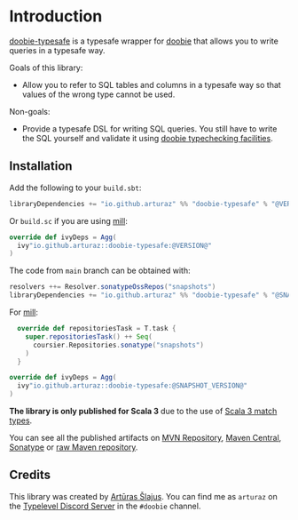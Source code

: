 # Introduction

[doobie-typesafe](https://github.com/arturaz/doobie-typesafe) is a typesafe wrapper for [doobie](https://tpolecat.github.io/doobie/) that allows you 
to write queries in a typesafe way.

Goals of this library:

- Allow you to refer to SQL tables and columns in a typesafe way so that values of the wrong type cannot be used.

Non-goals:

- Provide a typesafe DSL for writing SQL queries. You still have to write the SQL yourself and validate it using 
  [doobie typechecking facilities](https://tpolecat.github.io/doobie/docs/06-Checking.html).

## Installation

Add the following to your `build.sbt`:

```scala
libraryDependencies += "io.github.arturaz" %% "doobie-typesafe" % "@VERSION@"
```

Or `build.sc` if you are using [mill](https://mill-build.com):

```scala
override def ivyDeps = Agg(
  ivy"io.github.arturaz::doobie-typesafe:@VERSION@"
)
```

The code from `main` branch can be obtained with:
```scala
resolvers ++= Resolver.sonatypeOssRepos("snapshots")
libraryDependencies += "io.github.arturaz" %% "doobie-typesafe" % "@SNAPSHOT_VERSION@"
```

For [mill](https://mill-build.com):
```scala
  override def repositoriesTask = T.task {
    super.repositoriesTask() ++ Seq(
      coursier.Repositories.sonatype("snapshots")
    )
  }

override def ivyDeps = Agg(
  ivy"io.github.arturaz::doobie-typesafe:@SNAPSHOT_VERSION@"
)
```

**The library is only published for Scala 3** due to the use of 
[Scala 3 match types](https://docs.scala-lang.org/scala3/reference/new-types/match-types.html).

You can see all the published artifacts on 
[MVN Repository](https://mvnrepository.com/artifact/io.github.arturaz/doobie-typesafe_3), 
[Maven Central](https://search.maven.org/artifact/io.github.arturaz/doobie-typesafe_3),
[Sonatype](https://oss.sonatype.org/#nexus-search;quick~doobie-typesafe) or
[raw Maven repository](https://repo1.maven.org/maven2/io/github/arturaz/doobie-typesafe_3/).

## Credits

This library was created by [Artūras Šlajus](https://arturaz.net). You can find me as `arturaz` on the 
[Typelevel Discord Server](https://discord.gg/XF3CXcMzqD) in the `#doobie` channel.
